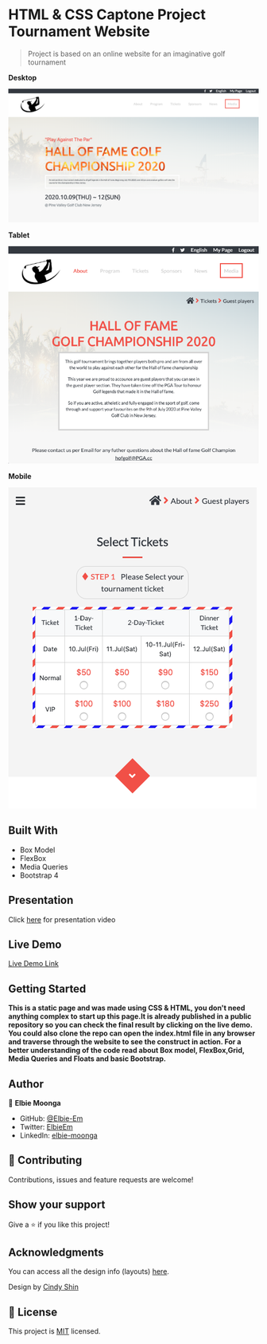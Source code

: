# HTML & CSS Captone Project Tournament Website
> Project is based on an online website for an imaginative golf tournament

**Desktop**

![screenshot](./assets/desktop.png)

**Tablet**

![screenshot](./assets/tablet.png)

**Mobile**

![screenshot](./assets/mobile.png)

## Built With
- Box Model
- FlexBox
- Media Queries
- Bootstrap 4

## Presentation
Click [here](https://www.loom.com/share/53ea23bc856243d495ea06e3cbd06175) for presentation video

## Live Demo

[Live Demo Link](https://rawcdn.githack.com/Elbie-em/HTML-CSS-Captone-Project-Tournament-Website/dd77266ffd1ffa756ddfdd7051ebf7e863fd7c49/index.html)


## Getting Started

**This is a static page and was made using CSS & HTML, you don't need anything complex to start up this page.It is already published in a public repository so you can check the final result by clicking on the live demo. You could also clone the repo can open the index.html file in any browser and traverse through the website to see the construct in action. For a better understanding of the code read about Box model, FlexBox,Grid, Media Queries and Floats and basic Bootstrap.**


## Author

👤 **Elbie Moonga**

- GitHub: [@Elbie-Em](https://github.com/Elbie-em)
- Twitter: [ElbieEm](https://twitter.com/ElbieEm)
- LinkedIn: [elbie-moonga](https://www.linkedin.com/in/elbie-moonga-253bbb12b/)

## 🤝 Contributing

Contributions, issues and feature requests are welcome!

## Show your support

Give a ⭐️ if you like this project!

## Acknowledgments

You can access all the design info (layouts) [here](https://www.behance.net/gallery/29845175/CC-Global-Summit-2015).

Design by [Cindy Shin](https://www.behance.net/adagio07)

## 📝 License

This project is [MIT](lic.url) licensed.

